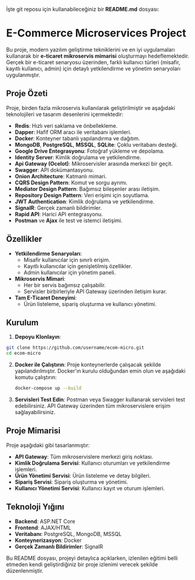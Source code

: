 İşte git reposu için kullanabileceğiniz bir **README.md** dosyası:  


# E-Commerce Microservices Project

Bu proje, modern yazılım geliştirme tekniklerini ve en iyi uygulamaları kullanarak bir **e-ticaret mikroservis mimarisi** oluşturmayı hedeflemektedir. Gerçek bir e-ticaret senaryosu üzerinden, farklı kullanıcı türleri (misafir, kayıtlı kullanıcı, admin) için detaylı yetkilendirme ve yönetim senaryoları uygulanmıştır.

## Proje Özeti

Proje, birden fazla mikroservis kullanılarak geliştirilmiştir ve aşağıdaki teknolojileri ve tasarım desenlerini içermektedir:

- **Redis**: Hızlı veri saklama ve önbellekleme.
- **Dapper**: Hafif ORM aracı ile veritabanı işlemleri.
- **Docker**: Konteyner tabanlı yapılandırma ve dağıtım.
- **MongoDB**, **PostgreSQL**, **MSSQL**, **SQLite**: Çoklu veritabanı desteği.
- **Google Drive Entegrasyonu**: Fotoğraf yükleme ve depolama.
- **Identity Server**: Kimlik doğrulama ve yetkilendirme.
- **Api Gateway (Ocelot)**: Mikroservisler arasında merkezi bir geçit.
- **Swagger**: API dokümantasyonu.
- **Onion Architecture**: Katmanlı mimari.
- **CQRS Design Pattern**: Komut ve sorgu ayrımı.
- **Mediator Design Pattern**: Bağımsız bileşenler arası iletişim.
- **Repository Design Pattern**: Veri erişimi için soyutlama.
- **JWT Authentication**: Kimlik doğrulama ve yetkilendirme.
- **SignalR**: Gerçek zamanlı bildirimler.
- **Rapid API**: Harici API entegrasyonu.
- **Postman** ve **Ajax** ile test ve istemci iletişimi.

## Özellikler

- **Yetkilendirme Senaryoları**: 
  - Misafir kullanıcılar için sınırlı erişim.
  - Kayıtlı kullanıcılar için genişletilmiş özellikler.
  - Admin kullanıcılar için yönetim paneli.
- **Mikroservis Mimari**: 
  - Her bir servis bağımsız çalışabilir.
  - Servisler birbirleriyle API Gateway üzerinden iletişim kurar.
- **Tam E-Ticaret Deneyimi**:
  - Ürün listeleme, sipariş oluşturma ve kullanıcı yönetimi.

## Kurulum

 1. **Depoyu Klonlayın**:
   ```bash
   git clone https://github.com/username/ecom-micro.git
   cd ecom-micro
   ```

2. **Docker ile Çalıştırın**:
   Proje konteynerlerde çalışacak şekilde yapılandırılmıştır. Docker'ın kurulu olduğundan emin olun ve aşağıdaki komutu çalıştırın:
   ```bash
   docker-compose up --build
   ```

3. **Servisleri Test Edin**:
   Postman veya Swagger kullanarak servisleri test edebilirsiniz. API Gateway üzerinden tüm mikroservislere erişim sağlayabilirsiniz.

## Proje Mimarisi

Proje aşağıdaki gibi tasarlanmıştır:

- **API Gateway**: Tüm mikroservislere merkezi giriş noktası.
- **Kimlik Doğrulama Servisi**: Kullanıcı oturumları ve yetkilendirme işlemleri.
- **Ürün Yönetimi Servisi**: Ürün listeleme ve detay bilgileri.
- **Sipariş Servisi**: Sipariş oluşturma ve yönetimi.
- **Kullanıcı Yönetimi Servisi**: Kullanıcı kayıt ve oturum işlemleri.

## Teknoloji Yığını

- **Backend**: ASP.NET Core
- **Frontend**: AJAX/HTML
- **Veritabanı**: PostgreSQL, MongoDB, MSSQL
- **Konteynerizasyon**: Docker
- **Gerçek Zamanlı Bildirimler**: SignalR



Bu README dosyası, projeyi detaylıca açıklarken, izlenilen eğitimi belli etmeden kendi geliştirdiğiniz bir proje izlenimi verecek şekilde düzenlenmiştir.

